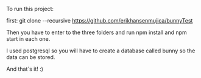 To run this project:

first: git clone --recursive https://github.com/erikhansenmujica/bunnyTest 

Then you have to enter to the three folders and run npm install and npm start in each one.

I used postgresql so you will have to create a database called bunny so the data can be stored.

And that´s it! :)
